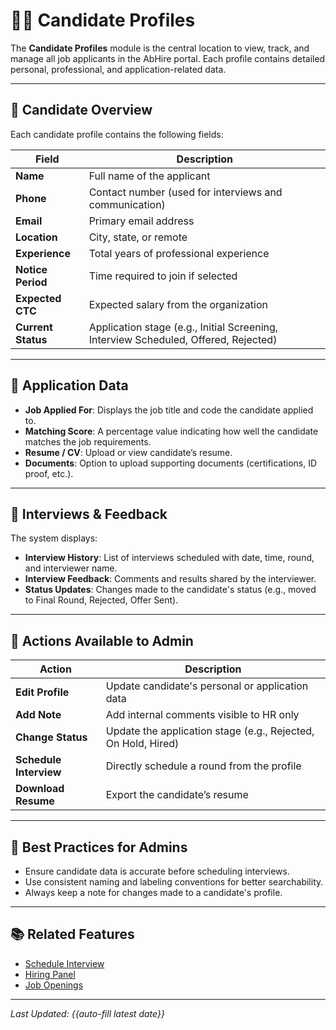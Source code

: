 # 🧑‍💼 Candidate Profiles

The **Candidate Profiles** module is the central location to view, track, and manage all job applicants in the AbHire portal. Each profile contains detailed personal, professional, and application-related data.

---

## 📄 Candidate Overview

Each candidate profile contains the following fields:

| Field | Description |
|-------|-------------|
| **Name** | Full name of the applicant |
| **Phone** | Contact number (used for interviews and communication) |
| **Email** | Primary email address |
| **Location** | City, state, or remote |
| **Experience** | Total years of professional experience |
| **Notice Period** | Time required to join if selected |
| **Expected CTC** | Expected salary from the organization |
| **Current Status** | Application stage (e.g., Initial Screening, Interview Scheduled, Offered, Rejected) |

---

## 📝 Application Data

- **Job Applied For**: Displays the job title and code the candidate applied to.
- **Matching Score**: A percentage value indicating how well the candidate matches the job requirements.
- **Resume / CV**: Upload or view candidate’s resume.
- **Documents**: Option to upload supporting documents (certifications, ID proof, etc.).

---

## 📆 Interviews & Feedback

The system displays:

- **Interview History**: List of interviews scheduled with date, time, round, and interviewer name.
- **Interview Feedback**: Comments and results shared by the interviewer.
- **Status Updates**: Changes made to the candidate's status (e.g., moved to Final Round, Rejected, Offer Sent).

---

## 🔧 Actions Available to Admin

| Action | Description |
|--------|-------------|
| **Edit Profile** | Update candidate's personal or application data |
| **Add Note** | Add internal comments visible to HR only |
| **Change Status** | Update the application stage (e.g., Rejected, On Hold, Hired) |
| **Schedule Interview** | Directly schedule a round from the profile |
| **Download Resume** | Export the candidate’s resume |

---

## 🧠 Best Practices for Admins

- Ensure candidate data is accurate before scheduling interviews.
- Use consistent naming and labeling conventions for better searchability.
- Always keep a note for changes made to a candidate's profile.

---

## 📚 Related Features

- [Schedule Interview](#/schedule-interview)
- [Hiring Panel](#/hiring-panel)
- [Job Openings](#/job-openings)

---

_Last Updated: {{auto-fill latest date}}_
